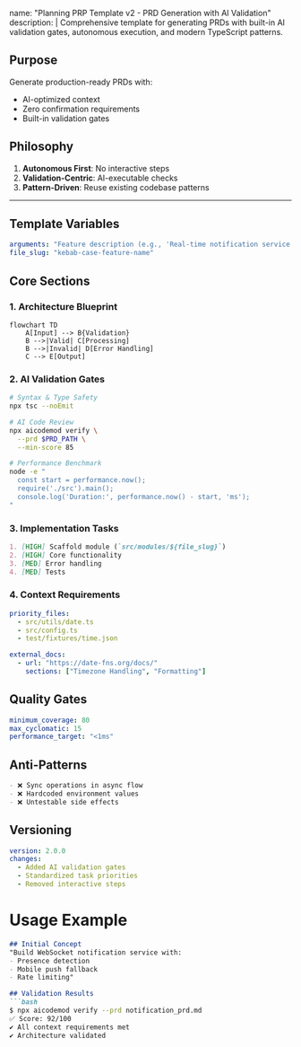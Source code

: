 name: "Planning PRP Template v2 - PRD Generation with AI Validation"
description: |
  Comprehensive template for generating PRDs with built-in AI validation gates,
  autonomous execution, and modern TypeScript patterns.

## Purpose
Generate production-ready PRDs with:
- AI-optimized context
- Zero confirmation requirements
- Built-in validation gates

## Philosophy
1. **Autonomous First**: No interactive steps
2. **Validation-Centric**: AI-executable checks
3. **Pattern-Driven**: Reuse existing codebase patterns

---

## Template Variables
```yaml
arguments: "Feature description (e.g., 'Real-time notification service')"
file_slug: "kebab-case-feature-name"
```

## Core Sections

### 1. Architecture Blueprint
```mermaid
flowchart TD
    A[Input] --> B{Validation}
    B -->|Valid| C[Processing]
    B -->|Invalid| D[Error Handling]
    C --> E[Output]
```

### 2. AI Validation Gates
```bash
# Syntax & Type Safety
npx tsc --noEmit

# AI Code Review
npx aicodemod verify \
  --prd $PRD_PATH \
  --min-score 85

# Performance Benchmark
node -e "
  const start = performance.now();
  require('./src').main();
  console.log('Duration:', performance.now() - start, 'ms');
"
```

### 3. Implementation Tasks
```markdown
1. [HIGH] Scaffold module (`src/modules/${file_slug}`)
2. [HIGH] Core functionality
3. [MED] Error handling
4. [MED] Tests
```

### 4. Context Requirements
```yaml
priority_files:
  - src/utils/date.ts
  - src/config.ts
  - test/fixtures/time.json

external_docs:
  - url: "https://date-fns.org/docs/"
    sections: ["Timezone Handling", "Formatting"]
```

## Quality Gates
```yaml
minimum_coverage: 80
max_cyclomatic: 15
performance_target: "<1ms"
```

## Anti-Patterns
```markdown
- ❌ Sync operations in async flow
- ❌ Hardcoded environment values
- ❌ Untestable side effects
```

## Versioning
```yaml
version: 2.0.0
changes:
  - Added AI validation gates
  - Standardized task priorities
  - Removed interactive steps
```

# Usage Example
```markdown
## Initial Concept
"Build WebSocket notification service with:
- Presence detection
- Mobile push fallback
- Rate limiting"

## Validation Results
```bash
$ npx aicodemod verify --prd notification_prd.md
✅ Score: 92/100
✔ All context requirements met
✔ Architecture validated
```
